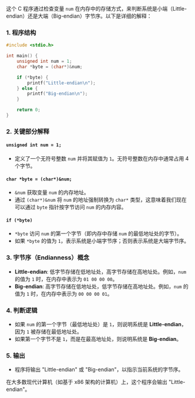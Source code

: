 这个 C 程序通过检查变量 `num` 在内存中的存储方式，来判断系统是小端（Little-endian）还是大端（Big-endian）字节序。以下是详细的解释：

### 1. 程序结构

```c
#include <stdio.h>

int main() {
    unsigned int num = 1;
    char *byte = (char*)&num;

    if (*byte) {
        printf("Little-endian\n");
    } else {
        printf("Big-endian\n");
    }

    return 0;
}
```

### 2. 关键部分解释

#### `unsigned int num = 1;`

- 定义了一个无符号整数 `num` 并将其赋值为 `1`。无符号整数在内存中通常占用 4 个字节。

#### `char *byte = (char*)&num;`

- `&num` 获取变量 `num` 的内存地址。
- 通过 `(char*)&num` 将 `num` 的地址强制转换为 `char*` 类型，这意味着我们现在可以通过 `byte` 指针按字节访问 `num` 的内存内容。

#### `if (*byte)`

- `*byte` 访问 `num` 的第一个字节（即内存中存储 `num` 的最低地址处的字节）。
- 如果 `*byte` 的值为 `1`，表示系统是小端字节序；否则表示系统是大端字节序。

### 3. 字节序（Endianness）概念

- **Little-endian**: 低字节存储在低地址处，高字节存储在高地址处。例如，`num` 的值为 `1` 时，在内存中表示为 `01 00 00 00`。
- **Big-endian**: 高字节存储在低地址处，低字节存储在高地址处。例如，`num` 的值为 `1` 时，在内存中表示为 `00 00 00 01`。

### 4. 判断逻辑

- 如果 `num` 的第一个字节（最低地址处）是 `1`，则说明系统是 **Little-endian**，因为 `1` 被存储在最低地址处。
- 如果第一个字节不是 `1`，而是在最高地址处，则说明系统是 **Big-endian**。

### 5. 输出

- 程序将输出 "Little-endian" 或 "Big-endian"，以指示当前系统的字节序。

在大多数现代计算机（如基于 x86 架构的计算机）上，这个程序会输出 "Little-endian"。
